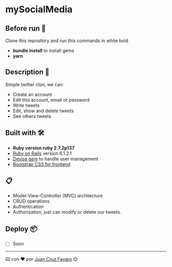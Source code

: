 # mySocialMedia

## Before run 🔧

Clone this repository and run this commands in white bold

- **bundle install** to install gems
- **yarn**

## Description 🚀

Simple twitter clon, we can: 

- Create an account
- Edit this account, email or password
- Write tweets
- Edit, show and delete tweets
- See others tweets

## Built with 🛠️

* **Ruby version ruby 2.7.2p137**
* [Ruby on Rails](https://rubyonrails.org/) version 6.1.2.1
* [Devise gem](https://github.com/heartcombo/devise) to handle user management
* [Bootstrap CSS for frontend](https://getbootstrap.com/)

## 📋

- Model-View-Controller (MVC) architecture
- CRUD operations
- Authentication
- Authorization, just can modify or delete our tweets.

## Deploy 📦

- [ ] Soon

---
⌨️ con ❤️ por [Juan Cruz Favaro](https://github.com/JCFavaro) 😊
